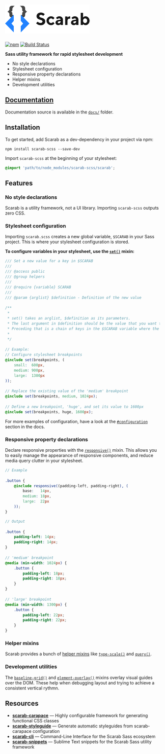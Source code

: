 # <img src="scarab-logo.png" width="275" height="96" alt="Scarab">

[![npm](https://img.shields.io/npm/v/scarab-scss.svg)](https://www.npmjs.com/package/scarab-scss) [![Build Status](https://travis-ci.org/watchtowerdigital/scarab.svg?branch=master)](https://travis-ci.org/watchtowerdigital/scarab) 

**Sass utility framework for rapid stylesheet development**
- No style declarations
- Stylesheet configuration
- Responsive property declarations
- Helper mixins
- Development utilities

## [Documentation](https://watchtowerdigital.github.io/scarab)

Documentation source is available in the [`docs/`](docs/) folder.

## Installation
To get started, add Scarab as a dev-dependency in your project via npm:
```
npm install scarab-scss --save-dev
```

Import `scarab-scss` at the beginning of your stylesheet:
```scss
@import 'path/to/node_modules/scarab-scss/scarab';
```

## Features

### No style declarations
Scarab is a utility framework, not a UI library. Importing `scarab-scss` outputs zero CSS.

### Stylesheet configuration
Importing `scarab.scss` creates a new global variable, `$SCARAB` in your Sass project. This is where your stylesheet configuration is stored.

**To configure variables in your stylesheet, use the [`set()`](lib/helpers/set.scss) mixin:**

```scss
/// Set a new value for a key in $SCARAB
///
/// @access public
/// @group helpers
///
/// @require {variable} SCARAB
///
/// @param {arglist} $definition - Definition of the new value

/**
 *
 * set() takes an arglist, $definition as its parameters.
 * The last argument in $definition should be the value that you want to set.
 * Preceding that is a chain of keys in the $SCARAB variable where the value should be set.
 *
 */

// Example:
// Configure stylesheet breakpoints
@include set(breakpoints, (
    small:  600px,
    medium: 900px,
    large:  1300px
));

// Replace the existing value of the 'medium' breakpoint
@include set(breakpoints, medium, 1024px);

// Define a new breakpoint, 'huge', and set its value to 1600px
@include set(breakpoints, huge, 1600px);
```

For more examples of configuration, have a look at the [`#configuration`](https://watchtowerdigital.github.io/scarab/#configuration) section in the docs.

### Responsive property declarations
Declare responsive properties with the [`responsive()`](lib/helpers/responsive.scss) mixin. This allows you to easily manage the appearance of responsive components, and reduce media query clutter in your stylesheet.

```scss
// Example

.button {
    @include responsive((padding-left, padding-right), (
        base:   14px,
        medium: 18px,
        large:  22px
    ));
}
```

```scss
// Output

.button {
    padding-left: 14px;
    padding-right: 14px;
}

// 'medium' breakpoint
@media (min-width: 1024px) {
    .button {
        padding-left: 18px;
        padding-right: 18px;
    }
}

// 'large' breakpoint
@media (min-width: 1300px) {
    .button {
        padding-left: 22px;
        padding-right: 22px;
    }
}
```

### Helper mixins
Scarab provides a bunch of [helper mixins](lib/helpers/) like [`type-scale()`](lib/helpers/type-scale.scss) and [`query()`](lib/helpers/query.scss).

### Development utilities
The [`baseline-grid()`](lib/utilities/baseline-grid.scss) and [`element-overlay()`](lib/utilities/element-overlay.scss) mixins overlay visual guides over the DOM. These help when debugging layout and trying to achieve a consistent vertical rythmn.

## Resources
* [**scarab-carapace**](https://github.com/watchtowerdigital/scarab-carapace.git) — Highly configurable framework for generating functional CSS classes
* [**scarab-styleguide**](https://github.com/watchtowerdigital/scarab-styleguide.git) — Generate automatic styleguides from scarab-carapace configuration
* [**scarab-cli**](https://github.com/watchtowerdigital/scarab-cli.git) — Command-Line Interface for the Scarab Sass ecosystem
* [**scarab-snippets**](https://github.com/watchtowerdigital/scarab-snippets.git) — Sublime Text snippets for the Scarab Sass utility framework
